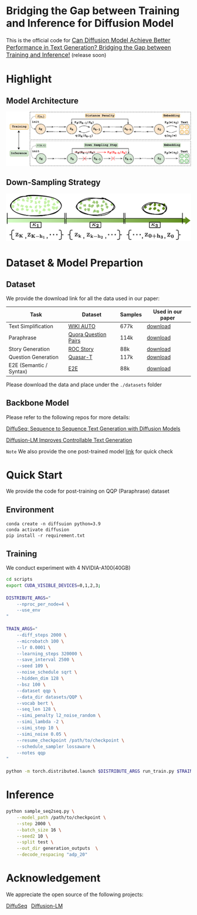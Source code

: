 # Bridging the Gap between Training and Inference for Diffusion Model

This is the official code for [<font size=3>Can Diffusion Model Achieve Better Performance in Text Generation? Bridging the Gap between Training and Inference!</font>]() (release soon)

# Highlight

## Model Architecture
<p align="center"><img src="./assets/model_arch.png" alt="Logo"></p>

## Down-Sampling Strategy
<p align="center"><img src="./assets/adaptive_sampling.png" alt="Logo"></p>

# Dataset & Model Prepartion

## Dataset
We provide the download link for all the data used in our paper:

| Task | Dataset | Samples | Used in our paper | 
|------|---------| ---------| ---------|
|Text Simplification| [WIKI AUTO](https://github.com/chaojiang06/wiki-auto) | 677k | [download](https://drive.google.com/drive/folders/1yIo3qploLvtSc9CAzohAeKlHjOoNRfLg?usp=sharing)|
| Paraphrase | [Quora Question Pairs](https://www.kaggle.com/c/quora-question-pairs) | 114k | [download](https://drive.google.com/drive/folders/1kclZh3KTS1IOD3tre6ybsX7UhRkwEPeW?usp=share_link)|
| Story Generation | [ROC Story](https://cs.rochester.edu/nlp/rocstories/) | 88k | [download](https://drive.google.com/drive/folders/1bvjIroxJaACGIkACwSxCCJHPh1PBR3Zv?usp=sharing) | 
| Question Generation | [Quasar-T](https://drive.google.com/drive/folders/122YK0IElSnGZbPMigXrduTVL1geB4wEW?usp=sharing) | 117k | [download](https://drive.google.com/drive/folders/122YK0IElSnGZbPMigXrduTVL1geB4wEW?usp=sharing) | 
| E2E (Semantic / Syntax) | [E2E](http://www.macs.hw.ac.uk/) | 88k | [download](https://drive.google.com/drive/folders/1YJwa3SIqg2d0VkfzCrVEo8QtrZwkxcBX?usp=sharing) | 

Please download the data and place under the ``./datasets`` folder

## Backbone Model
Please refer to the following repos for more details:

[DiffuSeq: Sequence to Sequence Text Generation with Diffusion Models](https://github.com/Shark-NLP/DiffuSeq)

[Diffusion-LM Improves Controllable Text Generation](https://github.com/XiangLi1999/Diffusion-LM)

``Note`` We also provide the one post-trained model [link](https://drive.google.com/drive/folders/1UvcN9mKOv-nVZuQpJaAOQWCG22sGk_2O?usp=sharing) for quick check


# Quick Start
We provide the code for post-training on QQP (Paraphrase) dataset

## Environment
```
conda create -n diffsuion python=3.9
conda activate diffusion
pip install -r requirement.txt
```

## Training
We conduct experiment with 4 NVIDIA-A100(40GB)
```bash
cd scripts
export CUDA_VISIBLE_DEVICES=0,1,2,3;

DISTRIBUTE_ARGS="
    --nproc_per_node=4 \
    --use_env
"

TRAIN_ARGS="
    --diff_steps 2000 \
    --microbatch 100 \
    --lr 0.0001 \
    --learning_steps 320000 \
    --save_interval 2500 \
    --seed 109 \
    --noise_schedule sqrt \
    --hidden_dim 128 \
    --bsz 100 \
    --dataset qqp \
    --data_dir datasets/QQP \
    --vocab bert \
    --seq_len 128 \
    --simi_penalty l2_noise_random \
    --simi_lambda -2 \
    --simi_step 10 \
    --simi_noise 0.05 \
    --resume_checkpoint /path/to/checkpoint \
    --schedule_sampler lossaware \
    --notes qqp
"

python -m torch.distributed.launch $DISTRIBUTE_ARGS run_train.py $TRAIN_ARGS

```


# Inference

```bash
python sample_seq2seq.py \
    --model_path /path/to/checkpoint \
    --step 2000 \
    --batch_size 16 \
    --seed2 10 \
    --split test \
    --out_dir generation_outputs  \
    --decode_respacing "adp_20"
```



# Acknowledgement
We appreciate the open source of the following projects:

[DiffuSeq](https://github.com/Shark-NLP/DiffuSeq)&#8194;
[Diffusion-LM](https://github.com/XiangLi1999/Diffusion-LM)&#8194;
